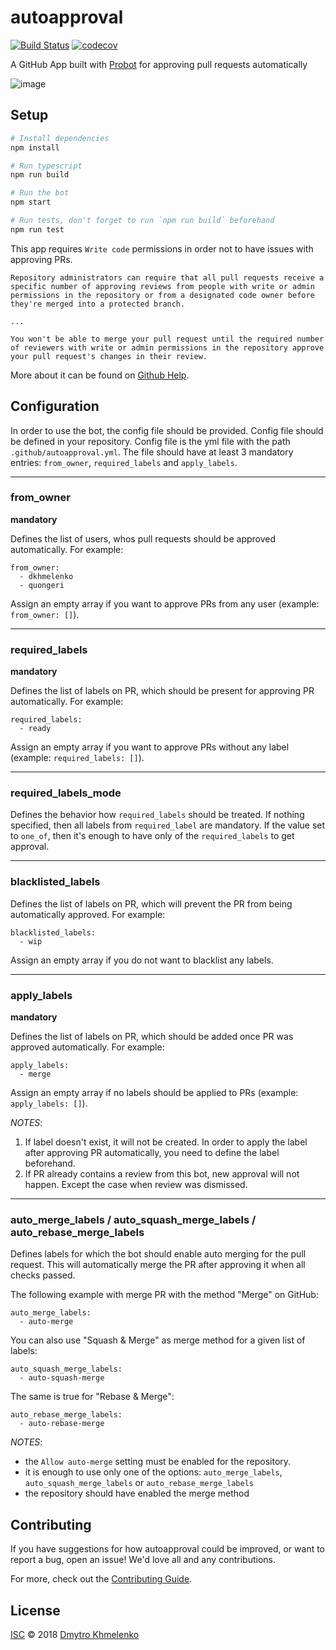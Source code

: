 # autoapproval

[![Build Status](https://github.com/dkhmelenko/autoapproval/actions/workflows/build.yml/badge.svg?branch=master)](https://github.com/dkhmelenko/autoapproval/actions?query=branch%3Amaster)
[![codecov](https://codecov.io/gh/dkhmelenko/autoapproval/branch/master/graph/badge.svg)](https://codecov.io/gh/dkhmelenko/autoapproval)

A GitHub App built with [Probot](https://github.com/probot/probot) for approving pull requests automatically

![image](https://user-images.githubusercontent.com/4306809/50573484-13a0a100-0dd5-11e9-8ef3-aad5069e83e3.png)

## Setup

```sh
# Install dependencies
npm install

# Run typescript
npm run build

# Run the bot
npm start

# Run tests, don't forget to run `npm run build` beforehand
npm run test
```

This app requires `Write code` permissions in order not to have issues with approving PRs.
```
Repository administrators can require that all pull requests receive a specific number of approving reviews from people with write or admin permissions in the repository or from a designated code owner before they're merged into a protected branch.

...

You won't be able to merge your pull request until the required number of reviewers with write or admin permissions in the repository approve your pull request's changes in their review.
```

More about it can be found on [Github Help](https://help.github.com/en/articles/about-pull-request-reviews#required-reviews).

## Configuration

In order to use the bot, the config file should be provided. Config file should be defined in your repository. Config file is the yml file with the path `.github/autoapproval.yml`. The file should have at least 3 mandatory entries: `from_owner`, `required_labels` and `apply_labels`.

---

### from_owner
**mandatory**

Defines the list of users, whos pull requests should be approved automatically. For example:
```
from_owner:
  - dkhmelenko
  - quongeri
```
Assign an empty array if you want to approve PRs from any user (example: `from_owner: []`).

---

### required_labels
**mandatory**

Defines the list of labels on PR, which should be present for approving PR automatically. For example:
```
required_labels:
  - ready
```
Assign an empty array if you want to approve PRs without any label (example: `required_labels: []`).

---

### required_labels_mode
Defines the behavior how `required_labels` should be treated.
If nothing specified, then all labels from `required_label` are mandatory.
If the value set to `one_of`, then it's enough to have only of the `required_labels` to get approval.

---

### blacklisted_labels

Defines the list of labels on PR, which will prevent the PR from being automatically approved. For example:
```
blacklisted_labels:
  - wip
```
Assign an empty array if you do not want to blacklist any labels.

---

### apply_labels
**mandatory**

Defines the list of labels on PR, which should be added once PR was approved automatically. For example:
```
apply_labels:
  - merge
```
Assign an empty array if no labels should be applied to PRs (example: `apply_labels: []`).

_NOTES_:
1. If label doesn't exist, it will not be created. In order to apply the label after approving PR automatically, you need to define the label beforehand.
2. If PR already contains a review from this bot, new approval will not happen. Except the case when review was dismissed.

---

### auto_merge_labels / auto_squash_merge_labels / auto_rebase_merge_labels
Defines labels for which the bot should enable auto merging for the pull request.
This will automatically merge the PR after approving it when all checks passed.


The following example with merge PR with the method "Merge" on GitHub:
```
auto_merge_labels:
  - auto-merge
```

You can also use "Squash & Merge" as merge method for a given list of labels:
```
auto_squash_merge_labels:
  - auto-squash-merge
```

The same is true for "Rebase & Merge":
```
auto_rebase_merge_labels:
  - auto-rebase-merge
```

_NOTES_:
- the `Allow auto-merge` setting must be enabled for the repository.
- it is enough to use only one of the options: `auto_merge_labels`, `auto_squash_merge_labels` or `auto_rebase_merge_labels`
- the repository should have enabled the merge method

## Contributing

If you have suggestions for how autoapproval could be improved, or want to report a bug, open an issue! We'd love all and any contributions.

For more, check out the [Contributing Guide](CONTRIBUTING.md).

## License

[ISC](LICENSE) © 2018 [Dmytro Khmelenko](https://dkhmelenko.github.io/)
